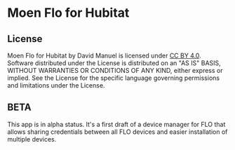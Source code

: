 # Moen Flo for Hubitat

## License
Moen Flo for Hubitat by David Manuel is licensed under [CC BY 4.0](https://creativecommons.org/licenses/by/4.0).
Software distributed under the License is distributed on an "AS IS" BASIS, WITHOUT WARRANTIES OR CONDITIONS OF ANY KIND, either express or implied. See the License for the specific language governing permissions and limitations under the License.

## BETA
This app is in alpha status. It's a first draft of a device manager for FLO that allows sharing credentials between all FLO devices and easier installation of multiple devices.